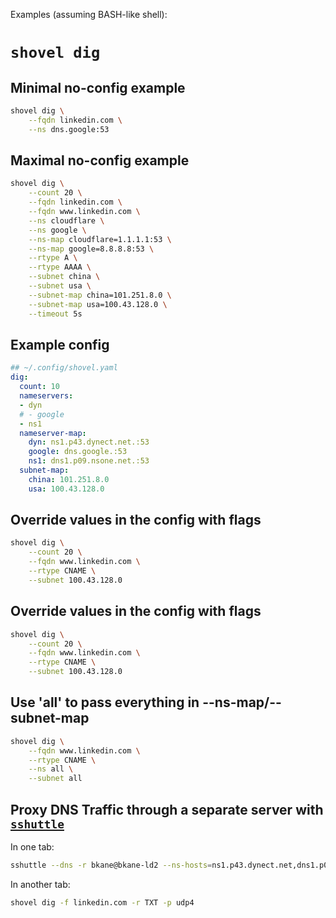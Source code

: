 Examples (assuming BASH-like shell):

# `shovel dig`

## Minimal no-config example

```bash
shovel dig \
    --fqdn linkedin.com \
    --ns dns.google:53
```

## Maximal no-config example

```bash
shovel dig \
    --count 20 \
    --fqdn linkedin.com \
    --fqdn www.linkedin.com \
    --ns cloudflare \
    --ns google \
    --ns-map cloudflare=1.1.1.1:53 \
    --ns-map google=8.8.8.8:53 \
    --rtype A \
    --rtype AAAA \
    --subnet china \
    --subnet usa \
    --subnet-map china=101.251.8.0 \
    --subnet-map usa=100.43.128.0 \
    --timeout 5s
```

## Example config

```yaml
## ~/.config/shovel.yaml
dig:
  count: 10
  nameservers:
  - dyn
  # - google
  - ns1
  nameserver-map:
    dyn: ns1.p43.dynect.net.:53
    google: dns.google.:53
    ns1: dns1.p09.nsone.net.:53
  subnet-map:
    china: 101.251.8.0
    usa: 100.43.128.0
```

## Override values in the config with flags

```bash
shovel dig \
    --count 20 \
    --fqdn www.linkedin.com \
    --rtype CNAME \
    --subnet 100.43.128.0
```

## Override values in the config with flags

```bash
shovel dig \
    --count 20 \
    --fqdn www.linkedin.com \
    --rtype CNAME \
    --subnet 100.43.128.0
```

## Use 'all' to pass everything in --ns-map/--subnet-map

```bash
shovel dig \
    --fqdn www.linkedin.com \
    --rtype CNAME \
    --ns all \
    --subnet all
```

## Proxy DNS Traffic through a separate server with [`sshuttle`](https://sshuttle.readthedocs.io/en/stable/usage.html)

In one tab:
```bash
sshuttle --dns -r bkane@bkane-ld2 --ns-hosts=ns1.p43.dynect.net,dns1.p09.nsone.net,ns1-42.azure-dns.com. 0/0:53 ::/0:53
```

In another tab:

```bash
shovel dig -f linkedin.com -r TXT -p udp4
```

